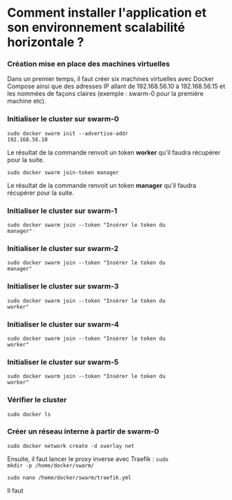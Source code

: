 # Comment installer l'application et son environnement scalabilité horizontale ?

### Création mise en place des machines virtuelles

Dans un premier temps, il faut créer six machines virtuelles avec Docker Compose ainsi que des adresses IP allant de 192.168.56.10 à 192.168.56.15 et les nommées de façons claires (exemple : swarm-0 pour la première machine etc).

### Initialiser le cluster sur swarm-0 

<code>sudo docker swarm init --advertise-addr 192.168.56.10</code>

Le résultat de la commande renvoit un token **worker** qu'il faudra récupérer pour la suite.

<code>sudo docker swarm join-token manager</code>

Le résultat de la commande renvoit un token **manager** qu'il faudra récupérer pour la suite.

### Initialiser le cluster sur swarm-1

<code>sudo docker swarm join --token "Insérer le token du manager"</code>

### Initialiser le cluster sur swarm-2

<code>sudo docker swarm join --token "Insérer le token du manager"</code>

### Initialiser le cluster sur swarm-3

<code>sudo docker swarm join --token "Insérer le token du worker"</code>

### Initialiser le cluster sur swarm-4

<code>sudo docker swarm join --token "Insérer le token du worker"</code>

### Initialiser le cluster sur swarm-5

<code>sudo docker swarm join --token "Insérer le token du worker"</code>

### Vérifier le cluster

<code>sudo docker ls</code>

### Créer un réseau interne à partir de swarm-0

<code>sudo docker network create -d overlay net</code>

Ensuite, il faut lancer le proxy inverse avec Traefik :
<code>sudo mkdir -p /home/docker/swarm/</code>

<code>sudo nano /home/docker/swarm/traefik.yml</code>

Il faut 



<code></code>
<code></code>
<code></code>
<code></code>
<code></code>
<code></code>
<code></code>
<code></code>
<code></code>
<code></code>